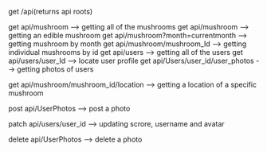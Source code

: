 
get /api(returns api roots)

get api/mushroom --> getting all of the mushrooms 
get api/mushroom --> getting an edible mushroom 
get api/mushroom?month=currentmonth --> getting mushroom by month
get api/mushroom/mushroom_Id --> getting individual mushrooms by id
get api/users --> getting all of the users
get api/users/user_Id --> locate user profile
get api/Users/user_id/user_photos --> getting photos of users

get api/mushroom/mushroom_id/location --> getting a location of a specific mushroom


post api/UserPhotos --> post a photo

patch api/users/user_id --> updating scrore, username and avatar

delete api/UserPhotos --> delete a photo




